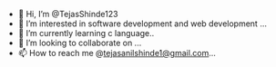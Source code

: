 - 👋 Hi, I’m @TejasShinde123
- 👀 I’m interested in software development and web development ...
- 🌱 I’m currently learning c language..
- 💞️ I’m looking to collaborate on ...
- 📫 How to reach me @tejasanilshinde1@gmail.com...

<!---
TejasShinde123/TejasShinde123 is a ✨ special ✨ repository because its `README.md` (this file) appears on your GitHub profile.
You can click the Preview link to take a look at your changes.
--->
